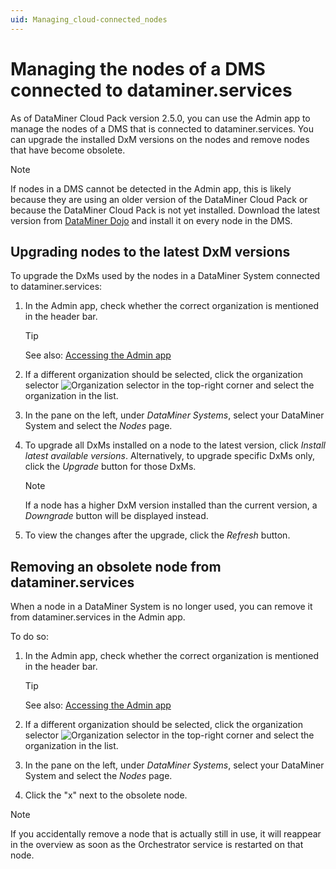 ```yaml
---
uid: Managing_cloud-connected_nodes
---
```

# Managing the nodes of a DMS connected to dataminer.services

As of DataMiner Cloud Pack version 2.5.0, you can use the Admin app to manage the nodes of a DMS that is connected to dataminer.services. You can upgrade the installed DxM versions on the nodes and remove nodes that have become obsolete.

> [!NOTE]
> If nodes in a DMS cannot be detected in the Admin app, this is likely because they are using an older version of the DataMiner Cloud Pack or because the DataMiner Cloud Pack is not yet installed. Download the latest version from [DataMiner Dojo](https://community.dataminer.services/downloads/) and install it on every node in the DMS.

## Upgrading nodes to the latest DxM versions

To upgrade the DxMs used by the nodes in a DataMiner System connected to dataminer.services:

1. In the Admin app, check whether the correct organization is mentioned in the header bar.

   > [!TIP]
   > See also: [Accessing the Admin app](xref:Accessing_the_Admin_app)

1. If a different organization should be selected, click the organization selector ![Organization selector](~/user-guide/images/Cloud_Admin_Selector_icon.png) in the top-right corner and select the organization in the list.

1. In the pane on the left, under *DataMiner Systems*, select your DataMiner System and select the *Nodes* page.

1. To upgrade all DxMs installed on a node to the latest version, click *Install latest available versions*. Alternatively, to upgrade specific DxMs only, click the *Upgrade* button for those DxMs.

   > [!NOTE]
   > If a node has a higher DxM version installed than the current version, a *Downgrade* button will be displayed instead.

1. To view the changes after the upgrade, click the *Refresh* button.

## Removing an obsolete node from dataminer.services

When a node in a DataMiner System is no longer used, you can remove it from dataminer.services in the Admin app.

To do so:

1. In the Admin app, check whether the correct organization is mentioned in the header bar.

   > [!TIP]
   > See also: [Accessing the Admin app](xref:Accessing_the_Admin_app)

1. If a different organization should be selected, click the organization selector ![Organization selector](~/user-guide/images/Cloud_Admin_Selector_icon.png) in the top-right corner and select the organization in the list.

1. In the pane on the left, under *DataMiner Systems*, select your DataMiner System and select the *Nodes* page.

1. Click the "x" next to the obsolete node.

> [!NOTE]
> If you accidentally remove a node that is actually still in use, it will reappear in the overview as soon as the Orchestrator service is restarted on that node.

